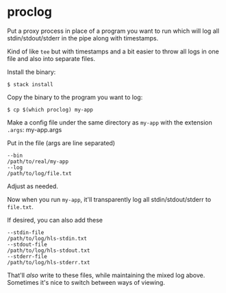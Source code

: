 # proclog

Put a proxy process in place of a program you want to run which will
log all stdin/stdout/stderr in the pipe along with timestamps.

Kind of like `tee` but with timestamps and a bit easier to throw 
all logs in one file and also into separate files.

Install the binary:

    $ stack install

Copy the binary to the program you want to log:

    $ cp $(which proclog) my-app

Make a config file under the same directory as `my-app` with the
extension `.args`: my-app.args

Put in the file (args are line separated)

    --bin
    /path/to/real/my-app
    --log
    /path/to/log/file.txt

Adjust as needed.

Now when you run `my-app`, it'll transparently log all
stdin/stdout/stderr to `file.txt`.

If desired, you can also add these
```
--stdin-file
/path/to/log/hls-stdin.txt
--stdout-file
/path/to/log/hls-stdout.txt
--stderr-file
/path/to/log/hls-stderr.txt
```

That'll _also_ write to these files, while maintaining the mixed log above. Sometimes it's nice to switch between ways of viewing.
